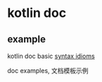 # kotlin doc

## example 

kotlin doc basic [syntax idioms](https://kotlinlang.org/docs/basic-syntax.html)

doc examples, 文档模板示例


